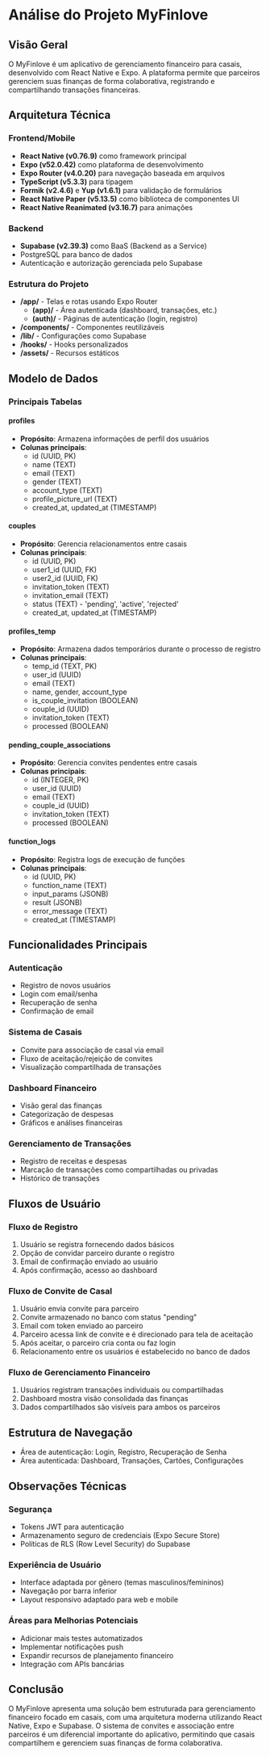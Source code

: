 # Análise do Projeto MyFinlove

## Visão Geral
O MyFinlove é um aplicativo de gerenciamento financeiro para casais, desenvolvido com React Native e Expo. A plataforma permite que parceiros gerenciem suas finanças de forma colaborativa, registrando e compartilhando transações financeiras.

## Arquitetura Técnica

### Frontend/Mobile
- **React Native (v0.76.9)** como framework principal
- **Expo (v52.0.42)** como plataforma de desenvolvimento 
- **Expo Router (v4.0.20)** para navegação baseada em arquivos
- **TypeScript (v5.3.3)** para tipagem
- **Formik (v2.4.6)** e **Yup (v1.6.1)** para validação de formulários
- **React Native Paper (v5.13.5)** como biblioteca de componentes UI
- **React Native Reanimated (v3.16.7)** para animações

### Backend
- **Supabase (v2.39.3)** como BaaS (Backend as a Service)
- PostgreSQL para banco de dados
- Autenticação e autorização gerenciada pelo Supabase

### Estrutura do Projeto
- **/app/** - Telas e rotas usando Expo Router
  - **(app)/** - Área autenticada (dashboard, transações, etc.)
  - **(auth)/** - Páginas de autenticação (login, registro) 
- **/components/** - Componentes reutilizáveis
- **/lib/** - Configurações como Supabase
- **/hooks/** - Hooks personalizados
- **/assets/** - Recursos estáticos 

## Modelo de Dados

### Principais Tabelas

#### profiles
- **Propósito**: Armazena informações de perfil dos usuários
- **Colunas principais**: 
  - id (UUID, PK)
  - name (TEXT)
  - email (TEXT)
  - gender (TEXT)
  - account_type (TEXT)
  - profile_picture_url (TEXT)
  - created_at, updated_at (TIMESTAMP)

#### couples
- **Propósito**: Gerencia relacionamentos entre casais
- **Colunas principais**:
  - id (UUID, PK)
  - user1_id (UUID, FK)
  - user2_id (UUID, FK)
  - invitation_token (TEXT)
  - invitation_email (TEXT)
  - status (TEXT) - 'pending', 'active', 'rejected'
  - created_at, updated_at (TIMESTAMP)

#### profiles_temp
- **Propósito**: Armazena dados temporários durante o processo de registro
- **Colunas principais**:
  - temp_id (TEXT, PK)
  - user_id (UUID)
  - email (TEXT)
  - name, gender, account_type
  - is_couple_invitation (BOOLEAN)
  - couple_id (UUID)
  - invitation_token (TEXT)
  - processed (BOOLEAN)

#### pending_couple_associations
- **Propósito**: Gerencia convites pendentes entre casais
- **Colunas principais**:
  - id (INTEGER, PK)
  - user_id (UUID)
  - email (TEXT)
  - couple_id (UUID)
  - invitation_token (TEXT)
  - processed (BOOLEAN)

#### function_logs
- **Propósito**: Registra logs de execução de funções
- **Colunas principais**:
  - id (UUID, PK)
  - function_name (TEXT)
  - input_params (JSONB)
  - result (JSONB)
  - error_message (TEXT)
  - created_at (TIMESTAMP)

## Funcionalidades Principais

### Autenticação
- Registro de novos usuários
- Login com email/senha
- Recuperação de senha
- Confirmação de email

### Sistema de Casais
- Convite para associação de casal via email
- Fluxo de aceitação/rejeição de convites
- Visualização compartilhada de transações

### Dashboard Financeiro
- Visão geral das finanças
- Categorização de despesas
- Gráficos e análises financeiras

### Gerenciamento de Transações
- Registro de receitas e despesas
- Marcação de transações como compartilhadas ou privadas
- Histórico de transações

## Fluxos de Usuário

### Fluxo de Registro
1. Usuário se registra fornecendo dados básicos
2. Opção de convidar parceiro durante o registro
3. Email de confirmação enviado ao usuário
4. Após confirmação, acesso ao dashboard

### Fluxo de Convite de Casal
1. Usuário envia convite para parceiro
2. Convite armazenado no banco com status "pending"
3. Email com token enviado ao parceiro
4. Parceiro acessa link de convite e é direcionado para tela de aceitação
5. Após aceitar, o parceiro cria conta ou faz login
6. Relacionamento entre os usuários é estabelecido no banco de dados

### Fluxo de Gerenciamento Financeiro
1. Usuários registram transações individuais ou compartilhadas
2. Dashboard mostra visão consolidada das finanças
3. Dados compartilhados são visíveis para ambos os parceiros

## Estrutura de Navegação
- Área de autenticação: Login, Registro, Recuperação de Senha
- Área autenticada: Dashboard, Transações, Cartões, Configurações

## Observações Técnicas

### Segurança
- Tokens JWT para autenticação
- Armazenamento seguro de credenciais (Expo Secure Store)
- Políticas de RLS (Row Level Security) do Supabase

### Experiência de Usuário
- Interface adaptada por gênero (temas masculinos/femininos)
- Navegação por barra inferior
- Layout responsivo adaptado para web e mobile

### Áreas para Melhorias Potenciais
- Adicionar mais testes automatizados
- Implementar notificações push
- Expandir recursos de planejamento financeiro
- Integração com APIs bancárias

## Conclusão
O MyFinlove apresenta uma solução bem estruturada para gerenciamento financeiro focado em casais, com uma arquitetura moderna utilizando React Native, Expo e Supabase. O sistema de convites e associação entre parceiros é um diferencial importante do aplicativo, permitindo que casais compartilhem e gerenciem suas finanças de forma colaborativa. 